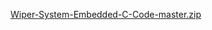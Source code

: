 [Wiper-System-Embedded-C-Code-master.zip](https://github.com/tpc08111999/M3_Car-wiper-system/files/8692462/Wiper-System-Embedded-C-Code-master.zip)

